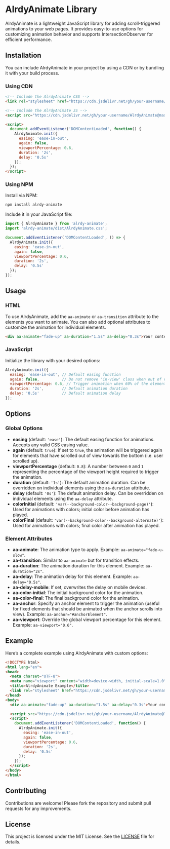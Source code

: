 # AlrdyAnimate Library

AlrdyAnimate is a lightweight JavaScript library for adding scroll-triggered animations to your web pages. It provides easy-to-use options for customizing animation behavior and supports IntersectionObserver for efficient performance.

## Installation

You can include AlrdyAnimate in your project by using a CDN or by bundling it with your build process.

### Using CDN

```html
<!-- Include the AlrdyAnimate CSS -->
<link rel="stylesheet" href="https://cdn.jsdelivr.net/gh/your-username/AlrdyAnimate@master/docs/v1.0.0/AlrdyAnimate.css">

<!-- Include the AlrdyAnimate JS -->
<script src="https://cdn.jsdelivr.net/gh/your-username/AlrdyAnimate@master/docs/v1.0.0/AlrdyAnimate.js"></script>

<script>
  document.addEventListener('DOMContentLoaded', function() {
    AlrdyAnimate.init({
      easing: 'ease-in-out',
      again: false,
      viewportPercentage: 0.6,
      duration: '2s',
      delay: '0.5s'
    });
  });
</script>
```

### Using NPM

Install via NPM:

```bash
npm install alrdy-animate
```

Include it in your JavaScript file:

```javascript
import { AlrdyAnimate } from 'alrdy-animate';
import 'alrdy-animate/dist/AlrdyAnimate.css';

document.addEventListener('DOMContentLoaded', () => {
  AlrdyAnimate.init({
    easing: 'ease-in-out',
    again: false,
    viewportPercentage: 0.6,
    duration: '2s',
    delay: '0.5s'
  });
});
```

## Usage

### HTML

To use AlrdyAnimate, add the `aa-animate` or `aa-transition` attribute to the elements you want to animate. You can also add optional attributes to customize the animation for individual elements.

```html
<div aa-animate="fade-up" aa-duration="1.5s" aa-delay="0.3s">Your content here</div>
```

### JavaScript

Initialize the library with your desired options:

```javascript
AlrdyAnimate.init({
  easing: 'ease-in-out', // Default easing function
  again: false,          // Do not remove 'in-view' class when out of view
  viewportPercentage: 0.6, // Trigger animation when 60% of the element is in view
  duration: '2s',        // Default animation duration
  delay: '0.5s'          // Default animation delay
});
```

## Options

### Global Options

- **easing** (default: `'ease'`): The default easing function for animations. Accepts any valid CSS easing value.
- **again** (default: `true`): If set to `true`, the animation will be triggered again for elements that have scrolled out of view towards the bottom (i.e. user scrolled up).
- **viewportPercentage** (default: `0.8`): A number between `0` and `1` representing the percentage of the viewport height required to trigger the animation.
- **duration** (default: `'1s'`): The default animation duration. Can be overridden on individual elements using the `aa-duration` attribute.
- **delay** (default: `'0s'`): The default animation delay. Can be overridden on individual elements using the `aa-delay` attribute.
- **colorInitial** (default: `'var(--background-color--background-page)'`): Used for animations with colors; initial color before animation has played.
- **colorFinal** (default: `'var(--background-color--background-alternate)'`): Used for animations with colors; final color after animation has played.


### Element Attributes

- **aa-animate**: The animation type to apply. Example: `aa-animate="fade-u-slow"`.
- **aa-transition**: Similar to `aa-animate` but for transition effects.
- **aa-duration**: The animation duration for this element. Example: `aa-duration="2s"`.
- **aa-delay**: The animation delay for this element. Example: `aa-delay="0.5s"`.
- **aa-delay-mobile**: If set, overwrites the delay on mobile devices.
- **aa-color-initial**: The initial background color for the animation.
- **aa-color-final**: The final background color for the animation.
- **aa-anchor**: Specify an anchor element to trigger the animation (useful for fixed elements that should be animated when the anchor scrolls into view). Example: `aa-anchor="#anchorElement"`.
- **aa-viewport**: Override the global viewport percentage for this element. Example: `aa-viewport="0.6"`.

## Example

Here’s a complete example using AlrdyAnimate with custom options:

```html
<!DOCTYPE html>
<html lang="en">
<head>
  <meta charset="UTF-8">
  <meta name="viewport" content="width=device-width, initial-scale=1.0">
  <title>AlrdyAnimate Example</title>
  <link rel="stylesheet" href="https://cdn.jsdelivr.net/gh/your-username/AlrdyAnimate@latest/docs/v1.0.0/AlrdyAnimate.css">
</head>
<body>
  <div aa-animate="fade-up" aa-duration="1.5s" aa-delay="0.3s">Your content here</div>

  <script src="https://cdn.jsdelivr.net/gh/your-username/AlrdyAnimate@latest/docs/v1.0.0/AlrdyAnimate.js"></script>
  <script>
    document.addEventListener('DOMContentLoaded', function() {
      AlrdyAnimate.init({
        easing: 'ease-in-out',
        again: false,
        viewportPercentage: 0.6,
        duration: '2s',
        delay: '0.5s'
      });
    });
  </script>
</body>
</html>
```

## Contributing

Contributions are welcome! Please fork the repository and submit pull requests for any improvements.

## License

This project is licensed under the MIT License. See the [LICENSE](LICENSE) file for details.